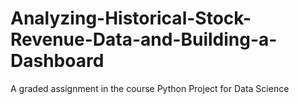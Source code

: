 # Analyzing-Historical-Stock-Revenue-Data-and-Building-a-Dashboard
A graded assignment in the course Python Project for Data Science
